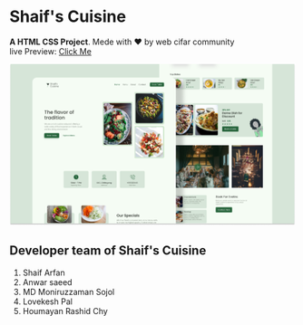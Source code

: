 # Shaif's Cuisine

**A HTML CSS Project**. Mede with ♥ by web cifar community <br>
live Preview: [Click Me](http://shaif-s-cuisine.netlify.app)

![](./readmeImg/banner.png)

## Developer team of Shaif's Cuisine

1. Shaif Arfan
1. Anwar saeed
1. MD Moniruzzaman Sojol
1. Lovekesh Pal
1. Houmayan Rashid Chy

